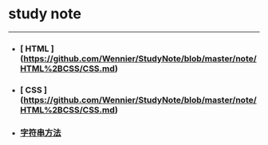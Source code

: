 # study note

------

* ### [ HTML ] (https://github.com/Wennier/StudyNote/blob/master/note/HTML%2BCSS/CSS.md)

* ### [ CSS ] (https://github.com/Wennier/StudyNote/blob/master/note/HTML%2BCSS/CSS.md)

* ### [ 字符串方法 ](https://github.com/Wennier/StudyNote/blob/master/note/JS%209-%E5%AD%97%E7%AC%A6%E4%B8%B2%E6%96%B9%E6%B3%95/note.md)
